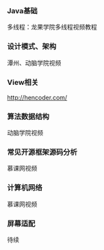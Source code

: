 ### Java基础

多线程：龙果学院多线程视频教程

### 设计模式、架构

潭州、动脑学院视频

### View相关

http://hencoder.com/

### 算法数据结构

动脑学院视频

### 常见开源框架源码分析

慕课网视频

### 计算机网络

慕课网视频

### 屏幕适配

待续